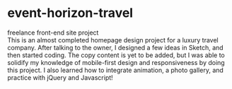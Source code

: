 # event-horizon-travel
freelance front-end site project<br>
This is an almost completed homepage design project for a luxury travel company. After talking to the owner, I designed a few ideas in Sketch, and then started coding. The copy content is yet to be added, but I was able to solidify my knowledge of mobile-first design and responsiveness by doing this project. I also learned how to integrate animation, a photo gallery, and practice with jQuery and Javascript! 
